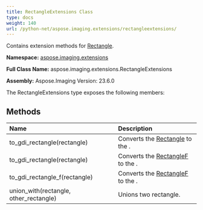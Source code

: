 ```yaml
---
title: RectangleExtensions Class
type: docs
weight: 140
url: /python-net/aspose.imaging.extensions/rectangleextensions/
---
```


Contains extension methods for [Rectangle](/imaging/python-net/aspose.imaging/rectangle/).

**Namespace:** [aspose.imaging.extensions](/imaging/python-net/aspose.imaging.extensions/)

**Full Class Name:** aspose.imaging.extensions.RectangleExtensions

**Assembly:**  Aspose.Imaging Version: 23.6.0

The RectangleExtensions type exposes the following members:
## **Methods**
|**Name**|**Description**|
| :- | :- |
|to_gdi_rectangle(rectangle)|Converts the [Rectangle](/imaging/python-net/aspose.imaging/rectangle/) to the .|
|to_gdi_rectangle(rectangle)|Converts the [RectangleF](/imaging/python-net/aspose.imaging/rectanglef/) to the .|
|to_gdi_rectangle_f(rectangle)|Converts the [RectangleF](/imaging/python-net/aspose.imaging/rectanglef/) to the .|
|union_with(rectangle, other_rectangle)|Unions two rectangle.|

